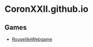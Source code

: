 # CoronXXII.github.io
## Games
* [RougelikeWebgame](https://CoronXXII.github.io/RougelikeWebgame/index.html)
